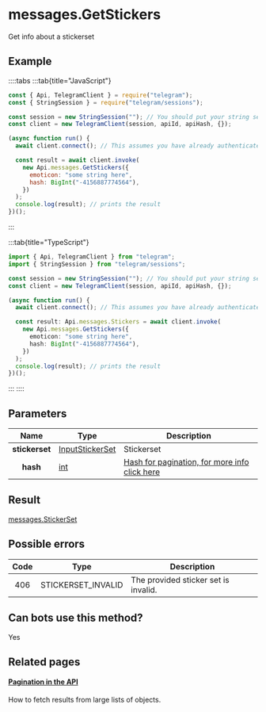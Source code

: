 # messages.GetStickers

Get info about a stickerset

## Example

::::tabs
:::tab{title="JavaScript"}

```js
const { Api, TelegramClient } = require("telegram");
const { StringSession } = require("telegram/sessions");

const session = new StringSession(""); // You should put your string session here
const client = new TelegramClient(session, apiId, apiHash, {});

(async function run() {
  await client.connect(); // This assumes you have already authenticated with .start()

  const result = await client.invoke(
    new Api.messages.GetStickers({
      emoticon: "some string here",
      hash: BigInt("-4156887774564"),
    })
  );
  console.log(result); // prints the result
})();
```

:::

:::tab{title="TypeScript"}

```ts
import { Api, TelegramClient } from "telegram";
import { StringSession } from "telegram/sessions";

const session = new StringSession(""); // You should put your string session here
const client = new TelegramClient(session, apiId, apiHash, {});

(async function run() {
  await client.connect(); // This assumes you have already authenticated with .start()

  const result: Api.messages.Stickers = await client.invoke(
    new Api.messages.GetStickers({
      emoticon: "some string here",
      hash: BigInt("-4156887774564"),
    })
  );
  console.log(result); // prints the result
})();
```

:::
::::

## Parameters

|      Name      | Type                                                              | Description                                                                                            |
| :------------: | ----------------------------------------------------------------- | ------------------------------------------------------------------------------------------------------ |
| **stickerset** | [InputStickerSet](https://core.telegram.org/type/InputStickerSet) | Stickerset                                                                                             |
|    **hash**    | [int](https://core.telegram.org/type/int)                         | [Hash for pagination, for more info click here](https://core.telegram.org/api/offsets#hash-generation) |

## Result

[messages.StickerSet](https://core.telegram.org/type/messages.StickerSet)

## Possible errors

| Code | Type               | Description                          |
| :--: | ------------------ | ------------------------------------ |
| 406  | STICKERSET_INVALID | The provided sticker set is invalid. |

## Can bots use this method?

Yes

## Related pages

#### [Pagination in the API](https://core.telegram.org/api/offsets)

How to fetch results from large lists of objects.
